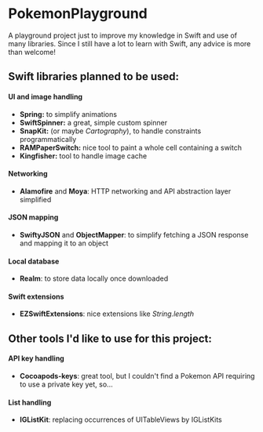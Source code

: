 # PokemonPlayground
A playground project just to improve my knowledge in Swift and use of many libraries.
Since I still have a lot to learn with Swift, any advice is more than welcome!

## Swift libraries planned to be used:

#### UI and image handling
- **Spring:** to simplify animations
- **SwiftSpinner:** a great, simple custom spinner
- **SnapKit:** (or maybe *Cartography*), to handle constraints programmatically
- **RAMPaperSwitch:** nice tool to paint a whole cell containing a switch
- **Kingfisher:** tool to handle image cache

#### Networking
- **Alamofire** and **Moya**: HTTP networking and API abstraction layer simplified

#### JSON mapping
- **SwiftyJSON** and **ObjectMapper**: to simplify fetching a JSON response and mapping it to an object

#### Local database
- **Realm**: to store data locally once downloaded

#### Swift extensions
- **EZSwiftExtensions**: nice extensions like *String.length*

## Other tools I'd like to use for this project:

#### API key handling
- **Cocoapods-keys**: great tool, but I couldn't find a Pokemon API requiring to use a private key yet, so...

#### List handling
- **IGListKit**: replacing occurrences of UITableViews by IGListKits
